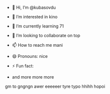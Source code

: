 - 👋 Hi, I’m @kubasovdu
- 👀 I’m interested in kino
- 🌱 I’m currently learning 71
- 💞️ I’m looking to collaborate on top
- 📫 How to reach me mani
- 😄 Pronouns: nice
- ⚡ Fun fact:

- and more more more

<!---
kubasovdu/kubasovdu is a ✨ special ✨ repository because its `README.md` (this file) appears on your GitHub profile.
You can click the Preview link to take a look at your changes.
--->
gm
to
gngngn
awer
eeeeeer
tyre
typo
hhihh
hopoi
